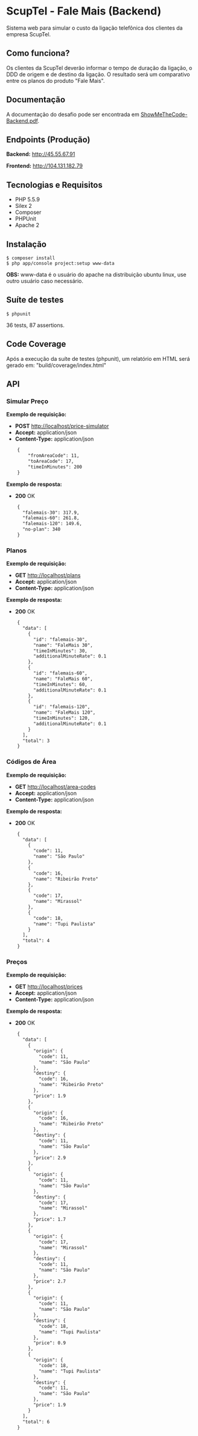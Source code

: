 # ScupTel - Fale Mais (Backend)

Sistema web para simular o custo da ligação telefônica dos clientes da empresa ScupTel.

## Como funciona?

Os clientes da ScupTel deverão informar o tempo de duração da ligação, o DDD de origem e de destino da ligação.
O resultado será um comparativo entre os planos do produto "Fale Mais".

## Documentação

A documentação do desafio pode ser encontrada em [ShowMeTheCode-Backend.pdf](docs/ShowMeTheCode-Backend.pdf).

## Endpoints (Produção)

**Backend:** http://45.55.67.91

**Frontend:** http://104.131.182.79

## Tecnologias e Requisitos

- PHP 5.5.9
- Silex 2
- Composer
- PHPUnit
- Apache 2

## Instalação

    $ composer install
    $ php app/console project:setup www-data
    
**OBS:** www-data é o usuário do apache na distribuição ubuntu linux, use outro usuário caso necessário. 

## Suíte de testes

    $ phpunit
    
36 tests, 87 assertions.

## Code Coverage

Após a execução da suíte de testes (phpunit), um relatório em HTML será gerado em: "build/coverage/index.html"

## API

### Simular Preço

**Exemplo de requisição:**

- **POST** [http://localhost/price-simulator](http://localhost/price-simulator)
- **Accept:** application/json
- **Content-Type:** application/json

```html
    {
        "fromAreaCode": 11,
        "toAreaCode": 17,
        "timeInMinutes": 200
    }
```

**Exemplo de resposta:**

- **200** OK

```html
    {
      "falemais-30": 317.9,
      "falemais-60": 261.8,
      "falemais-120": 149.6,
      "no-plan": 340
    }
```

### Planos 

**Exemplo de requisição:**

- **GET** [http://localhost/plans](http://localhost/plans)
- **Accept:** application/json
- **Content-Type:** application/json

**Exemplo de resposta:**

- **200** OK

```html
    {
      "data": [
        {
          "id": "falemais-30",
          "name": "FaleMais 30",
          "timeInMinutes": 30,
          "additionalMinuteRate": 0.1
        },
        {
          "id": "falemais-60",
          "name": "FaleMais 60",
          "timeInMinutes": 60,
          "additionalMinuteRate": 0.1
        },
        {
          "id": "falemais-120",
          "name": "FaleMais 120",
          "timeInMinutes": 120,
          "additionalMinuteRate": 0.1
        }
      ],
      "total": 3
    }
```

### Códigos de Área 

**Exemplo de requisição:**

- **GET** [http://localhost/area-codes](http://localhost/area-codes)
- **Accept:** application/json
- **Content-Type:** application/json

**Exemplo de resposta:**

- **200** OK

```html
    {
      "data": [
        {
          "code": 11,
          "name": "São Paulo"
        },
        {
          "code": 16,
          "name": "Ribeirão Preto"
        },
        {
          "code": 17,
          "name": "Mirassol"
        },
        {
          "code": 18,
          "name": "Tupi Paulista"
        }
      ],
      "total": 4
    }
```

### Preços 

**Exemplo de requisição:**

- **GET** [http://localhost/prices](http://localhost/prices)
- **Accept:** application/json
- **Content-Type:** application/json

**Exemplo de resposta:**

- **200** OK

```html
    {
      "data": [
        {
          "origin": {
            "code": 11,
            "name": "São Paulo"
          },
          "destiny": {
            "code": 16,
            "name": "Ribeirão Preto"
          },
          "price": 1.9
        },
        {
          "origin": {
            "code": 16,
            "name": "Ribeirão Preto"
          },
          "destiny": {
            "code": 11,
            "name": "São Paulo"
          },
          "price": 2.9
        },
        {
          "origin": {
            "code": 11,
            "name": "São Paulo"
          },
          "destiny": {
            "code": 17,
            "name": "Mirassol"
          },
          "price": 1.7
        },
        {
          "origin": {
            "code": 17,
            "name": "Mirassol"
          },
          "destiny": {
            "code": 11,
            "name": "São Paulo"
          },
          "price": 2.7
        },
        {
          "origin": {
            "code": 11,
            "name": "São Paulo"
          },
          "destiny": {
            "code": 18,
            "name": "Tupi Paulista"
          },
          "price": 0.9
        },
        {
          "origin": {
            "code": 18,
            "name": "Tupi Paulista"
          },
          "destiny": {
            "code": 11,
            "name": "São Paulo"
          },
          "price": 1.9
        }
      ],
      "total": 6
    }
```
